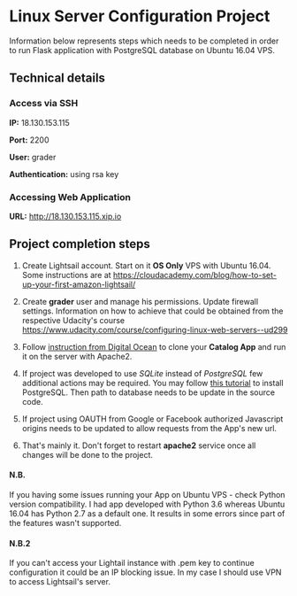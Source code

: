 # Linux Server Configuration Project

Information below represents steps which needs to be completed in order to run
Flask application with PostgreSQL database on Ubuntu 16.04 VPS.

## Technical details

### Access via SSH

__IP:__  18.130.153.115

__Port:__ 2200

__User:__ grader

__Authentication:__ using rsa key

### Accessing Web Application

__URL:__ http://18.130.153.115.xip.io

## Project completion steps

1. Create Lightsail account. 
Start on it **OS Only** VPS with Ubuntu 16.04.
Some instructions are at <https://cloudacademy.com/blog/how-to-set-up-your-first-amazon-lightsail/>

2. Create **grader** user and manage his permissions. Update firewall settings.
Information on how to achieve that could be obtained from the respective 
Udacity's course <https://www.udacity.com/course/configuring-linux-web-servers--ud299>

3. Follow [instruction from Digital Ocean](https://www.digitalocean.com/community/tutorials/how-to-deploy-a-flask-application-on-an-ubuntu-vps)
to clone your __Catalog App__ and run it on the server with Apache2.

4. If project was developed to use _SQLite_ instead of _PostgreSQL_ few additional
 actions may be required. You may follow [this tutorial](https://www.digitalocean.com/community/tutorials/how-to-install-and-use-postgresql-on-ubuntu-16-04)
 to install PostgreSQL. Then path to database needs to be update in the source
 code.
 
5. If project using OAUTH from Google or Facebook authorized Javascript origins
needs to be updated to allow requests from the App's new url.

6. That's mainly it. Don't forget to restart __apache2__ service once all 
changes will be done to the project.


#### N.B.

If you having some issues running your App on Ubuntu VPS - check Python version
compatibility. I had app developed with Python 3.6 whereas Ubuntu 16.04 has 
Python 2.7 as a default one. It results in some errors since part of the features
wasn't supported.

#### N.B.2

If you can't access your Lightail instance with .pem key to continue configuration
 it could be an IP blocking issue. In my case I should use VPN to access Lightsail's
 server.